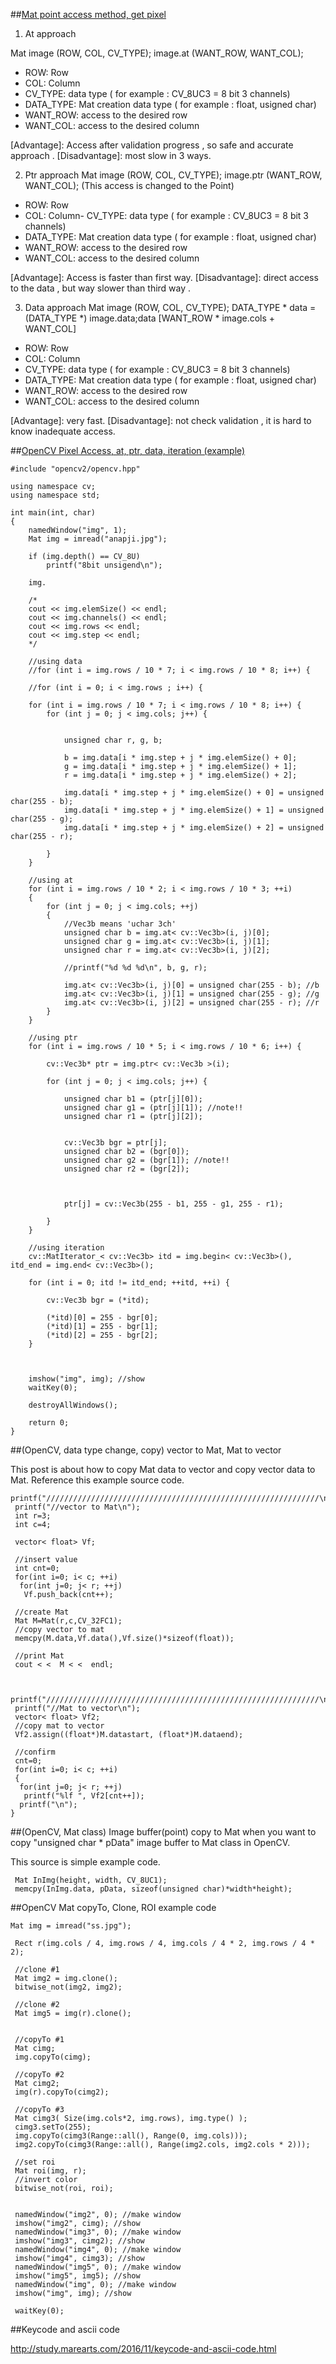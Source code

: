 ##[Mat point access method, get pixel](http://study.marearts.com/2014/04/opencv-study-mat-point-access-method.html) 
1. At approach

Mat image (ROW, COL, CV_TYPE);
image.at (WANT_ROW, WANT_COL);

- ROW: Row
- COL: Column
- CV_TYPE: data type ( for example : CV_8UC3 = 8 bit 3 channels)
- DATA_TYPE: Mat creation data type ( for example : float, usigned char)
- WANT_ROW: access to the desired row
- WANT_COL: access to the desired column

[Advantage]: Access after validation progress , so safe and accurate approach .
[Disadvantage]:  most slow in 3 ways.

2. Ptr approach
Mat image (ROW, COL, CV_TYPE);
image.ptr (WANT_ROW, WANT_COL); (This access is changed to the Point)

- ROW: Row
- COL: Column- CV_TYPE: data type ( for example : CV_8UC3 = 8 bit 3 channels)
- DATA_TYPE: Mat creation data type ( for example : float, usigned char)
- WANT_ROW: access to the desired row
- WANT_COL: access to the desired column

[Advantage]: Access is faster than first way.
[Disadvantage]: direct access to the data , but way slower than third way .



3. Data approach
Mat image (ROW, COL, CV_TYPE);
DATA_TYPE * data = (DATA_TYPE *) image.data;data [WANT_ROW * image.cols + WANT_COL]

- ROW: Row
- COL: Column
- CV_TYPE: data type ( for example : CV_8UC3 = 8 bit 3 channels)
- DATA_TYPE: Mat creation data type ( for example : float, usigned char)
- WANT_ROW: access to the desired row
- WANT_COL: access to the desired column

[Advantage]: very fast.
[Disadvantage]: not check validation ,  it is hard to know inadequate access.

##[OpenCV Pixel Access, at, ptr, data, iteration (example)](http://study.marearts.com/2016/06/opencv-pixel-access-at-ptr-data.html)
~~~
#include "opencv2/opencv.hpp"

using namespace cv;
using namespace std;

int main(int, char)
{
    namedWindow("img", 1);
    Mat img = imread("anapji.jpg");
    
    if (img.depth() == CV_8U)
        printf("8bit unsigend\n");

    img.

    /*
    cout << img.elemSize() << endl;
    cout << img.channels() << endl;
    cout << img.rows << endl;
    cout << img.step << endl;
    */

    //using data
    //for (int i = img.rows / 10 * 7; i < img.rows / 10 * 8; i++) {

    //for (int i = 0; i < img.rows ; i++) {

    for (int i = img.rows / 10 * 7; i < img.rows / 10 * 8; i++) {
        for (int j = 0; j < img.cols; j++) {


            unsigned char r, g, b;

            b = img.data[i * img.step + j * img.elemSize() + 0];
            g = img.data[i * img.step + j * img.elemSize() + 1];
            r = img.data[i * img.step + j * img.elemSize() + 2];

            img.data[i * img.step + j * img.elemSize() + 0] = unsigned char(255 - b);
            img.data[i * img.step + j * img.elemSize() + 1] = unsigned char(255 - g);
            img.data[i * img.step + j * img.elemSize() + 2] = unsigned char(255 - r);

        }
    }

    //using at
    for (int i = img.rows / 10 * 2; i < img.rows / 10 * 3; ++i)
    {
        for (int j = 0; j < img.cols; ++j)
        {
            //Vec3b means 'uchar 3ch'
            unsigned char b = img.at< cv::Vec3b>(i, j)[0];
            unsigned char g = img.at< cv::Vec3b>(i, j)[1];
            unsigned char r = img.at< cv::Vec3b>(i, j)[2];

            //printf("%d %d %d\n", b, g, r);

            img.at< cv::Vec3b>(i, j)[0] = unsigned char(255 - b); //b
            img.at< cv::Vec3b>(i, j)[1] = unsigned char(255 - g); //g
            img.at< cv::Vec3b>(i, j)[2] = unsigned char(255 - r); //r
        }
    }

    //using ptr
    for (int i = img.rows / 10 * 5; i < img.rows / 10 * 6; i++) {

        cv::Vec3b* ptr = img.ptr< cv::Vec3b >(i);

        for (int j = 0; j < img.cols; j++) {

            unsigned char b1 = (ptr[j][0]);
            unsigned char g1 = (ptr[j][1]); //note!!
            unsigned char r1 = (ptr[j][2]);


            cv::Vec3b bgr = ptr[j];
            unsigned char b2 = (bgr[0]);
            unsigned char g2 = (bgr[1]); //note!!
            unsigned char r2 = (bgr[2]);

            

            ptr[j] = cv::Vec3b(255 - b1, 255 - g1, 255 - r1);

        }
    }

    //using iteration
    cv::MatIterator_< cv::Vec3b> itd = img.begin< cv::Vec3b>(), itd_end = img.end< cv::Vec3b>();

    for (int i = 0; itd != itd_end; ++itd, ++i) {

        cv::Vec3b bgr = (*itd);

        (*itd)[0] = 255 - bgr[0];
        (*itd)[1] = 255 - bgr[1];
        (*itd)[2] = 255 - bgr[2];
    }

    

    imshow("img", img); //show
    waitKey(0);

    destroyAllWindows();

    return 0;
}
~~~

##(OpenCV, data type change, copy) vector to Mat, Mat to vector

This post is about how to copy Mat data to vector and copy vector data to Mat.
Reference this example source code.

~~~
printf("/////////////////////////////////////////////////////////////\n");
 printf("//vector to Mat\n");
 int r=3;
 int c=4;

 vector< float> Vf;

 //insert value
 int cnt=0;
 for(int i=0; i< c; ++i) 
  for(int j=0; j< r; ++j)  
   Vf.push_back(cnt++);
  
 //create Mat
 Mat M=Mat(r,c,CV_32FC1);
 //copy vector to mat
 memcpy(M.data,Vf.data(),Vf.size()*sizeof(float));

 //print Mat
 cout < <  M < <  endl;


 printf("/////////////////////////////////////////////////////////////\n");
 printf("//Mat to vector\n");
 vector< float> Vf2;
 //copy mat to vector
 Vf2.assign((float*)M.datastart, (float*)M.dataend);
 
 //confirm
 cnt=0;
 for(int i=0; i< c; ++i)
 {
  for(int j=0; j< r; ++j)  
   printf("%lf ", Vf2[cnt++]);
  printf("\n");
}
~~~

##(OpenCV, Mat class) Image buffer(point) copy to Mat
when you want to copy "unsigned char * pData" image buffer to Mat class in OpenCV.

This source is simple example code.
~~~
 Mat InImg(height, width, CV_8UC1);
 memcpy(InImg.data, pData, sizeof(unsigned char)*width*height);
~~~

##OpenCV Mat copyTo, Clone, ROI example code
~~~
Mat img = imread("ss.jpg");
 
 Rect r(img.cols / 4, img.rows / 4, img.cols / 4 * 2, img.rows / 4 * 2);

 //clone #1
 Mat img2 = img.clone();
 bitwise_not(img2, img2);

 //clone #2
 Mat img5 = img(r).clone();


 //copyTo #1
 Mat cimg;
 img.copyTo(cimg);

 //copyTo #2
 Mat cimg2;
 img(r).copyTo(cimg2);

 //copyTo #3
 Mat cimg3( Size(img.cols*2, img.rows), img.type() );
 cimg3.setTo(255);
 img.copyTo(cimg3(Range::all(), Range(0, img.cols)));
 img2.copyTo(cimg3(Range::all(), Range(img2.cols, img2.cols * 2)));

 //set roi
 Mat roi(img, r);
 //invert color
 bitwise_not(roi, roi);


 namedWindow("img2", 0); //make window
 imshow("img2", cimg); //show
 namedWindow("img3", 0); //make window
 imshow("img3", cimg2); //show
 namedWindow("img4", 0); //make window
 imshow("img4", cimg3); //show
 namedWindow("img5", 0); //make window
 imshow("img5", img5); //show
 namedWindow("img", 0); //make window
 imshow("img", img); //show
 
 waitKey(0);
~~~

##Keycode and ascii code

http://study.marearts.com/2016/11/keycode-and-ascii-code.html

